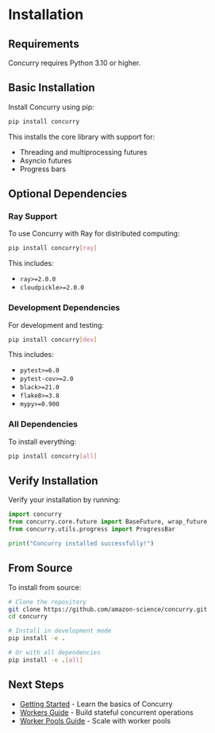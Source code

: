 # Installation

## Requirements

Concurry requires Python 3.10 or higher.

## Basic Installation

Install Concurry using pip:

```bash
pip install concurry
```

This installs the core library with support for:
- Threading and multiprocessing futures
- Asyncio futures
- Progress bars

## Optional Dependencies

### Ray Support

To use Concurry with Ray for distributed computing:

```bash
pip install concurry[ray]
```

This includes:
- `ray>=2.0.0`
- `cloudpickle>=2.0.0`

### Development Dependencies

For development and testing:

```bash
pip install concurry[dev]
```

This includes:
- `pytest>=6.0`
- `pytest-cov>=2.0`
- `black>=21.0`
- `flake8>=3.8`
- `mypy>=0.900`

### All Dependencies

To install everything:

```bash
pip install concurry[all]
```

## Verify Installation

Verify your installation by running:

```python
import concurry
from concurry.core.future import BaseFuture, wrap_future
from concurry.utils.progress import ProgressBar

print("Concurry installed successfully!")
```

## From Source

To install from source:

```bash
# Clone the repository
git clone https://github.com/amazon-science/concurry.git
cd concurry

# Install in development mode
pip install -e .

# Or with all dependencies
pip install -e .[all]
```

## Next Steps

- [Getting Started](user-guide/getting-started.md) - Learn the basics of Concurry
- [Workers Guide](user-guide/workers.md) - Build stateful concurrent operations
- [Worker Pools Guide](user-guide/pools.md) - Scale with worker pools

